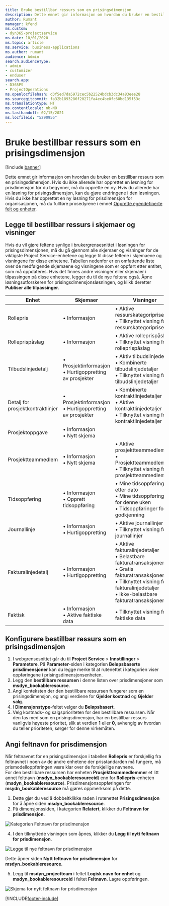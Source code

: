 ```yaml
---
title: Bruke bestillbar ressurs som en prisingsdimensjon
description: Dette emnet gir informasjon om hvordan du bruker en bestillbar ressurs som en prisingsdimensjon.
author: Rumant
manager: kfend
ms.custom:
- dyn365-projectservice
ms.date: 10/01/2020
ms.topic: article
ms.service: business-applications
ms.author: rumant
audience: Admin
search.audienceType:
- admin
- customizer
- enduser
search.app:
- D365PS
- ProjectOperations
ms.openlocfilehash: d3f5ed7da5972cec5b22524bdcb3dc34a83eee28
ms.sourcegitcommit: fa32b1893286f20271fa4ec4be8fc68bd135f53c
ms.translationtype: HT
ms.contentlocale: nb-NO
ms.lasthandoff: 02/15/2021
ms.locfileid: "5290956"
---
```

# <a name="use-bookable-resource-as-a-pricing-dimension"></a>Bruke bestillbar ressurs som en prisingsdimensjon

[!include [banner](../includes/psa-now-project-operations.md)]

Dette emnet gir informasjon om hvordan du bruker en bestillbar ressurs som en prisingsdimensjon. Hvis du ikke allerede har opprettet en løsning for prisdimensjon før du begynner, må du opprette en ny. Hvis du allerede har en løsning for prisingsdimensjon, kan du gjøre endringene i den løsningen. Hvis du ikke har opprettet en ny løsning for prisdimensjon for organisasjonen, må du fullføre prosedyrene i emnet [Opprette egendefinerte felt og enheter](create-custom-fields-entities.md).

## <a name="add-bookable-resource-to-forms-and-views"></a>Legge til bestillbar ressurs i skjemaer og visninger
Hvis du vil gjøre feltene synlige i brukergrensesnittet i løsningen for prisingsdimensjonen, må du gå gjennom alle skjemaer og visninger for de viktigste Project Service-enhetene og legge til disse feltene i skjemaene og visningene for disse enhetene.
Tabellen nedenfor er en omfattende liste over de medfølgende skjemaene og visningene som er oppført etter entitet, som må oppdateres. Hvis det finnes andre visninger eller skjemaer i tilpassingen på disse enhetene, legger du til de nye feltene også.
Åpne løsningsutforskeren for prisingsdimensjonsløsningen, og klikk deretter **Publiser alle tilpassinger**.


|   Enhet        | Skjemaer   |Visninger        |
| ------------------------------|---------------------------------|----------------------------------|
|  Rollepris|• Informasjon |• Aktive ressurskategoripriser<br> • Tilknyttet visning for ressurskategoripriser|
|  Rolleprispåslag|• Informasjon|• Aktive rolleprispåslag<br>• Tilknyttet visning for rolleprispåslag|
|  Tilbudslinjedetalj|• Prosjektinformasjon<br>• Hurtigoppretting av prosjekter|• Aktiv tilbudslinjedetalj<br>• Kombinerte tilbudslinjedetaljer<br>• Tilknyttet visning for tilbudslinjedetaljer|
|  Detalj for prosjektkontraktlinjer|• Prosjektinformasjon<br>• Hurtigoppretting av prosjekter|• Kombinerte kontraktlinjedetaljer<br>• Aktive kontraktlinjedetaljer<br>• Tilknyttet visning for kontraktlinjedetaljer|
|  Prosjektoppgave|• Informasjon<br>• Nytt skjema||
|  Prosjektteammedlem|• Informasjon<br>• Nytt skjema|• Aktive prosjektteammedlemmer<br>• Prosjektteammedlemmer<br>• Tilknyttet visning for prosjektteammedlemmer|
|  Tidsoppføring|• Informasjon<br>• Opprett tidsoppføring|• Mine tidsoppføringer etter dato<br>• Mine tidsoppføringer for denne uken<br>• Tidsoppføringer for godkjenning|
|  Journallinje|• Informasjon<br>• Hurtigoppretting|• Aktive journallinjer<br>• Tilknyttet visning for journallinjer|
|  Fakturalinjedetalj|• Informasjon<br>• Hurtigoppretting|• Aktive fakturalinjedetaljer<br>• Belastbare fakturatransaksjoner<br>• Gratis fakturatransaksjoner<br>• Tilknyttet visning for fakturalinjedetaljer<br>• Ikke-belastbare fakturatransaksjoner|
|  Faktisk|• Informasjon<br>• Aktive faktiske data|• Tilknyttet visning for faktiske data|

## <a name="set-up-bookable-resource-as-a-pricing-dimension"></a>Konfigurere bestillbar ressurs som en prisingsdimensjon

1. I webgrensesnittet går du til **Project Service** > **Innstillinger** > **Parametere**. På **Parameter**-siden i kategorien **Beløpsbaserte prisdimensjoner** kan du legge merke til at rutenettet i kategorien viser oppføringene i prisingsdimensjonsenheten. 
2. Legg den **bestillbare ressursen** i denne listen over prisdimensjoner som **msdyn_bookableresource**. 
3. Angi konteksten der den bestillbare ressursen fungerer som en prisingsdimensjon, og angi verdiene for **Gjelder kostnad** og **Gjelder salg**.
4. I **Dimensjonstype**-feltet velger du **Beløpsbasert**. 
5. Velg kostnads- og salgsprioriteten for den bestillbare ressursen. Når den tas med som en prisingsdimensjon, har en bestillbar ressurs vanligvis høyeste prioritet, slik at verdien **1** eller **0**, avhengig av hvordan du teller prioriteten, sørger for denne virkemåten.

## <a name="set-up-pricing-dimension-field-names"></a>Angi feltnavn for prisdimensjon

Når feltnavnet for en prisingsdimensjon i tabellen **Rollepris** er forskjellig fra feltnavnet i noen av de andre enhetene der prisstandarden må fungere, må prismodelloppføringen være klar over de forskjellige navnene.    
For den bestillbare ressursen har enheten **Prosjektteammedlemmer** et litt annet feltnavn (**msdyn_bookableresourceid**) enn for **Rollepris**-enheten (**msdyn_bookableresource**). Prisdimensjonsoppføringen for **msydn_bookableresource** må gjøres oppmerksom på dette. 
1. Dette gjør du ved å dobbeltklikke raden i rutenettet **Prisingsdimensjon** for å åpne siden **msdyn_bookableresource**.
2. På dimensjonssiden, i kategorien **Relatert**, klikker du **Feltnavn for prisdimensjon**.

 ![Kategorien Feltnavn for prisdimensjon](media/PD-fieldname.png)

4. I den tilknyttede visningen som åpnes, klikker du **Legg til nytt feltnavn for prisdimensjon**.

 ![Legge til nye feltnavn for prisdimensjon](media/Add-NewPD-fieldname.png)


Dette åpner siden **Nytt feltnavn for prisdimensjon** for **msdyn_bookableresource**. 

5. Legg til **msdyn_projectteam** i feltet **Logisk navn for enhet** og **msdyn_bookableresourceid** i feltet **Feltnavn**. Lagre oppføringen.

 ![Skjema for nytt feltnavn for prisdimensjon](media/PD-fieldname-Added.png)


[!INCLUDE[footer-include](../includes/footer-banner.md)]